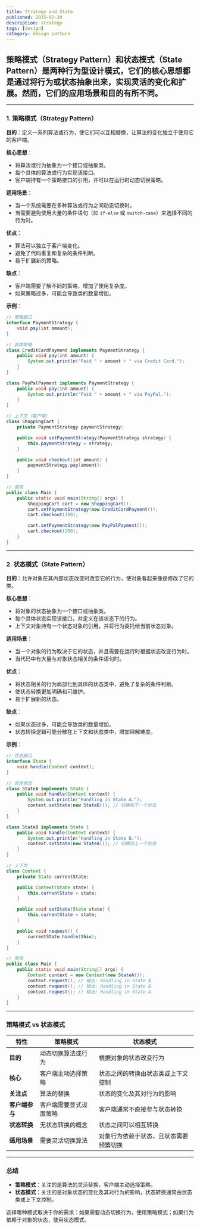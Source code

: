 ```yaml
---
title: Strategy and State
published: 2025-02-20
description: strategy
tags: [design]
category: design pattern
---
```

## 策略模式（Strategy Pattern）和状态模式（State Pattern）是两种行为型设计模式，它们的核心思想都是通过将行为或状态抽象出来，实现灵活的变化和扩展。然而，它们的应用场景和目的有所不同。

---

### **1. 策略模式（Strategy Pattern）**
**目的**：定义一系列算法或行为，使它们可以互相替换，让算法的变化独立于使用它的客户端。

**核心思想**：
- 将算法或行为抽象为一个接口或抽象类。
- 每个具体的算法或行为实现该接口。
- 客户端持有一个策略接口的引用，并可以在运行时动态切换策略。

**适用场景**：
- 当一个系统需要在多种算法或行为之间动态切换时。
- 当需要避免使用大量的条件语句（如 `if-else` 或 `switch-case`）来选择不同的行为时。

**优点**：
- 算法可以独立于客户端变化。
- 避免了代码重复和复杂的条件判断。
- 易于扩展新的策略。

**缺点**：
- 客户端需要了解不同的策略，增加了使用复杂度。
- 如果策略过多，可能会导致类的数量增加。

**示例**：
```java
// 策略接口
interface PaymentStrategy {
    void pay(int amount);
}

// 具体策略
class CreditCardPayment implements PaymentStrategy {
    public void pay(int amount) {
        System.out.println("Paid " + amount + " via Credit Card.");
    }
}

class PayPalPayment implements PaymentStrategy {
    public void pay(int amount) {
        System.out.println("Paid " + amount + " via PayPal.");
    }
}

// 上下文（客户端）
class ShoppingCart {
    private PaymentStrategy paymentStrategy;

    public void setPaymentStrategy(PaymentStrategy strategy) {
        this.paymentStrategy = strategy;
    }

    public void checkout(int amount) {
        paymentStrategy.pay(amount);
    }
}

// 使用
public class Main {
    public static void main(String[] args) {
        ShoppingCart cart = new ShoppingCart();
        cart.setPaymentStrategy(new CreditCardPayment());
        cart.checkout(100);

        cart.setPaymentStrategy(new PayPalPayment());
        cart.checkout(200);
    }
}
```

---

### **2. 状态模式（State Pattern）**
**目的**：允许对象在其内部状态改变时改变它的行为，使对象看起来像是修改了它的类。

**核心思想**：
- 将对象的状态抽象为一个接口或抽象类。
- 每个具体状态实现该接口，并定义在该状态下的行为。
- 上下文对象持有一个状态对象的引用，并将行为委托给当前状态对象。

**适用场景**：
- 当一个对象的行为取决于它的状态，并且需要在运行时根据状态改变行为时。
- 当代码中有大量与对象状态相关的条件语句时。

**优点**：
- 将状态相关的行为局部化到具体的状态类中，避免了复杂的条件判断。
- 使状态转换更加明确和可维护。
- 易于扩展新的状态。

**缺点**：
- 如果状态过多，可能会导致类的数量增加。
- 状态转换逻辑可能分散在上下文和状态类中，增加理解难度。

**示例**：
```java
// 状态接口
interface State {
    void handle(Context context);
}

// 具体状态
class StateA implements State {
    public void handle(Context context) {
        System.out.println("Handling in State A.");
        context.setState(new StateB()); // 切换到下一个状态
    }
}

class StateB implements State {
    public void handle(Context context) {
        System.out.println("Handling in State B.");
        context.setState(new StateA()); // 切换回上一个状态
    }
}

// 上下文
class Context {
    private State currentState;

    public Context(State state) {
        this.currentState = state;
    }

    public void setState(State state) {
        this.currentState = state;
    }

    public void request() {
        currentState.handle(this);
    }
}

// 使用
public class Main {
    public static void main(String[] args) {
        Context context = new Context(new StateA());
        context.request(); // 输出: Handling in State A.
        context.request(); // 输出: Handling in State B.
        context.request(); // 输出: Handling in State A.
    }
}
```

---

### **策略模式 vs 状态模式**

| **特性**            | **策略模式**                          | **状态模式**                          |
|---------------------|---------------------------------------|---------------------------------------|
| **目的**            | 动态切换算法或行为                    | 根据对象的状态改变行为                |
| **核心**            | 客户端主动选择策略                    | 状态之间的转换由状态类或上下文控制    |
| **关注点**          | 算法的替换                            | 状态的变化及其对行为的影响            |
| **客户端参与**      | 客户端需要显式设置策略                | 客户端通常不直接参与状态转换          |
| **状态转换**        | 无状态转换的概念                      | 状态之间可以相互转换                  |
| **适用场景**        | 需要灵活切换算法                      | 对象行为依赖于状态，且状态需要频繁切换|

---

### **总结**
- **策略模式**：关注的是算法的灵活替换，客户端主动选择策略。
- **状态模式**：关注的是对象状态的变化及其对行为的影响，状态转换通常由状态类或上下文控制。

选择哪种模式取决于你的需求：如果需要动态切换行为，使用策略模式；如果行为依赖于对象的状态，使用状态模式。



